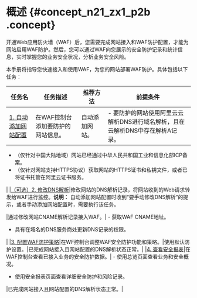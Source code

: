 # 概述 {#concept_n21_zx1_p2b .concept}

开通Web应用防火墙（WAF）后，您需要完成网站接入和WAF防护配置，才能为网站启用WAF防护。然后，您可以通过WAF向您展示的安全防护记录和统计信息，实时掌握您的业务安全状况，分析业务安全风险。

本手册将指导您快速接入和使用WAF，为您的网站部署WAF防护。具体包括以下任务：

|任务名|任务描述|推荐方法|前提条件|
|---|----|----|----|
|[1. 自动添加网站配置](intl.zh-CN/快速入门/步骤1：自动添加网站配置.md#)|在WAF控制台添加要防护的网站信息。|自动添加网站。| -   要防护的网站使用阿里云云解析DNS进行域名解析，且在云解析DNS中存在解析A记录。
-   （仅针对中国大陆地域）网站已经通过中华人民共和国工业和信息化部ICP备案。
-   （仅针对网站支持HTTPS协议）获取网站的HTTPS证书和私钥文件，或者已将证书托管在阿里云证书服务。

 |
|[（可选）2. 修改DNS解析](intl.zh-CN/快速入门/步骤2：修改DNS解析.md#)|修改网站的DNS解析记录，将网站收到的Web请求转发给WAF进行监控。**说明：** 自动添加网站配置时收到“要手动修改DNS解析”的提示，或者手动添加网站配置时，需要执行该任务。

|通过修改网站CNAME解析记录接入WAF。| -   获取WAF CNAME地址。
-   具有在域名的DNS服务商处更新DNS记录的权限。

 |
|[3. 配置WAF防护策略](intl.zh-CN/快速入门/步骤3：配置WAF防护策略.md#)|在WF控制台调整WAF安全防护功能和策略。|使用默认防护设置。|已完成网站接入且网站配置的DNS解析状态正常。|
|[4. 查看安全报表](intl.zh-CN/快速入门/步骤4：查看安全报表.md#)|在WAF控制台查看已接入业务的安全防护数据。| -   使用总览页面查看业务和安全概况。
-   使用安全报表页面查看详细安全防护和风险记录。

 |已完成网站接入且网站配置的DNS解析状态正常。|

